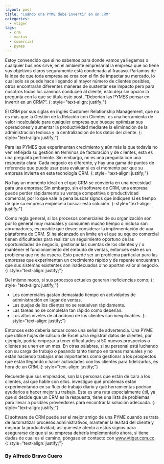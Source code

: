 ```yaml
---
layout: post
title: "Cuándo una PYME debe invertir en un CRM"
categories:
  - vtiger
tags:
  - crm
  - ventas
  - comercial
  - pymes
---
```


Estoy convencido que si no sabemos para donde vamos ya llegamos o cualquier bus nos sirve, en el ambiente empresarial la empresa que no tiene sus objetivos claros seguramente está condenada al fracaso. Partamos de la idea de que toda empresa se crea con el fin de impactar su mercado, lo cual solo se puede hace llegando al mayor número de clientes posibles, otros encontrarán diferentes maneras de sustentar ese impacto pero para nosotros todos los caminos conducen al cliente, esto deja sin opción la pregunta con la que se titula este post, “Deberían las PYMES pensar en invertir en un CRM?”.
{: style="text-align: justify;"}

El CRM por sus siglas en inglés Customer Relationship Management, que no es más que la Gestión de la Relación con Clientes, es una herramienta de valor incalculable para cualquier empresa que busque optimizar sus operaciones y aumentar la productividad mediante la eliminación de la administración tediosa y la centralización de los datos del cliente.
{: style="text-align: justify;"}

Para las PYMES que experimentan crecimiento y aún más la que todavía no ven reflejada su gestión en términos de facturación y de clientes, esta es una pregunta pertinente. Sin embargo, no es una pregunta con una respuesta clara. Cada negocio es diferente, y hay una gama de puntos de referencia que puede usar para evaluar si es el momento par que su empresa invierta en esta tecnología CRM.
{: style="text-align: justify;"}

No hay un momento ideal en el que CRM se convierta en una necesidad para una empresa; Sin embargo, sin el software de CRM, una empresa puede perder rápidamente su ventaja competitiva o productividad comercial, por lo que vale la pena buscar signos que indiquen si es tiempo de que su empresa empiece a buscar esta solución.
{: style="text-align: justify;"}

Como regla general, si los procesos comerciales  de su organización son por lo general muy manuales y consumen mucho tiempo o incluso son abrumadores, es posible que desee considerar la implementación de una plataforma de CRM. Si ha alcanzado un límite en el que su equipo comercial tienen dificultades para realizar un seguimiento oportuno de las oportunidades de negocio, gestionar las cuentas de los clientes y / o mantener el funcionamiento del embudo de ventas, entonces este es un problema que no da espera. Esto puede ser un problema particular para las empresas que experimentan un crecimiento rápido y de repente encuentran que sus sistemas existentes son inadecuados o no aportan valor al negocio.
{: style="text-align: justify;"}

Del mismo modo, si sus procesos actuales generan ineficiencias como;
{: style="text-align: justify;"}

* Los comerciales gastan demasiado tiempo en actividades de administración en lugar de ventas.
* Las quejas de los clientes no se resuelven rápidamente.
* Las tareas no se completan tan rápido como deberían.
* Los altos niveles de abandono de los clientes son inexplicables.
{: style="text-align: justify;"}

Entonces esto debería actuar como una señal de advertencia. Una PYME que utilice hojas de cálculo de Excel para registrar datos de clientes, por ejemplo, podría empezar a tener dificultades si 50 nuevos prospectos o clientes se unen en un mes. En otras palabras, si su personal está luchando con su carga de trabajo o pasando tanto tiempo en tareas manuales y no están haciendo trabajos más importantes como gestionar a los prospectos que están llegando o hacer actividades con los clientes para fidelizarlos, es hora de un CRM.
{: style="text-align: justify;"}

Recuerde que sus empleados, son las personas que están de cara a los clientes, así que hable con ellos. investigue qué problemas están experimentando en su flujo de trabajo diario y qué herramientas podrían ayudarlos a hacer mejor su trabajo. Esta es una ruta especialmente útil, ya que si decide que un CRM es la respuesta, tiene una lista de problemas para llevar a posibles proveedores para encontrar la solución adecuada.
{: style="text-align: justify;"}

El software de CRM puede ser el mejor amigo de una PYME cuando se trata de automatizar procesos administrativos, mantener la lealtad del cliente y mejorar la productividad, así que esté atento a estos signos para asegurarse de que si su empresa debería implementarlo ahora, si tiene dudas de cual es el camino, póngase en contacto con www.vtiger.com.co.
{: style="text-align: justify;"}

### By Alfredo Bravo Cuero
